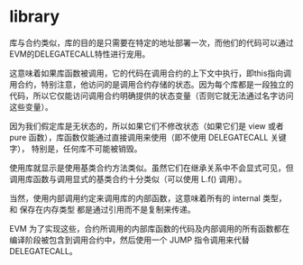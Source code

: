 # library

库与合约类似，库的目的是只需要在特定的地址部署一次，而他们的代码可以通过EVM的DELEGATECALL特性进行宠用。

这意味着如果库函数被调用，它的代码在调用合约的上下文中执行，即this指向调用合约，特别注意，他访问的是调用合约存储的状态。因为每个库都是一段独立的代码，所以它仅能访问调用合约明确提供的状态变量（否则它就无法通过名字访问这些变量）。

因为我们假定库是无状态的，所以如果它们不修改状态（如果它们是 view 或者 pure 函数），库函数仅能通过直接调用来使用（即不使用 DELEGATECALL 关键字）， 特别是，任何库不可能被销毁。

使用库就显示是使用基类合约方法类似。虽然它们在继承关系中不会显式可见，但调用库函数与调用显式的基类合约十分类似（可以使用 L.f() 调用）。

当然，使用内部调用约定来调用库的内部函数，这意味着所有的 internal 类型，和 保存在内存类型 都是通过引用而不是复制来传递。

EVM 为了实现这些，合约所调用的内部库函数的代码及内部调用的所有函数都在编译阶段被包含到调用合约中，然后使用一个 JUMP 指令调用来代替 DELEGATECALL。